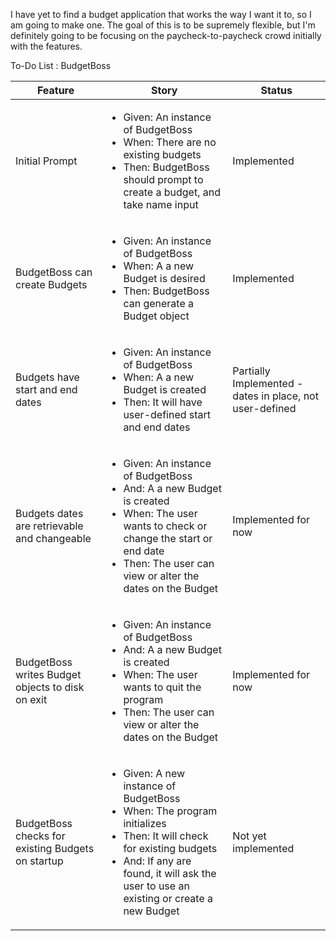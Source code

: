 I have yet to find a budget application that works the way I want it to, so I am going to make one. The goal of this is to be supremely flexible, but I'm definitely going to be focusing on the paycheck-to-paycheck crowd initially with the features.

To-Do List : BudgetBoss
<table>
	<thead>
		<tr>
		  <th>Feature</th>
		  <th>Story</th>
		  <th>Status</th>
		</tr>
	</thead>
	<tbody>
		<tr>
		  <td>Initial Prompt</td>
		  <td>
		    <ul>
		       <li>Given: An instance of BudgetBoss</li>
		       <li>When: There are no existing budgets</li>
		       <li>Then: BudgetBoss should prompt to create a budget, and take name input</li>
		  </td>
		  <td>Implemented</td>
		</tr>
		<tr>
		  <td>BudgetBoss can create Budgets</td>
		  <td>
		    <ul>
		       <li>Given: An instance of BudgetBoss</li>
		       <li>When: A a new Budget is desired</li>
		       <li>Then: BudgetBoss can generate a Budget object</li>
		  </td>
	 	  <td>Implemented</td>
		</tr>
		<tr>
		  <td>Budgets have start and end dates</td>
		  <td>
		    <ul>
		       <li>Given: An instance of BudgetBoss</li>
		       <li>When: A a new Budget is created</li>
		       <li>Then: It will have user-defined start and end dates</li>
		  </td>
	 	  <td>Partially Implemented - dates in place, not user-defined</td>
		</tr>
		<tr>
		  <td>Budgets dates are retrievable and changeable</td>
		  <td>
		    <ul>
		       <li>Given: An instance of BudgetBoss</li>
		       <li>And: A a new Budget is created</li>
		       <li>When: The user wants to check or change the start or end date</li>
		       <li>Then: The user can view or alter the dates on the Budget</li>
		  </td>
	 	  <td>Implemented for now</td>
		</tr>
		<tr>
		  <td>BudgetBoss writes Budget objects to disk on exit</td>
		  <td>
		    <ul>
		       <li>Given: An instance of BudgetBoss</li>
		       <li>And: A a new Budget is created</li>
		       <li>When: The user wants to quit the program</li>
		       <li>Then: The user can view or alter the dates on the Budget</li>
		  </td>
	 	  <td>Implemented for now</td>
		</tr>
		<tr>
		  <td>BudgetBoss checks for existing Budgets on startup</td>
		  <td>
		    <ul>
		       <li>Given: A new instance of BudgetBoss</li>
		       <li>When: The program initializes</li>
		       <li>Then: It will check for existing budgets</li>
		       <li>And: If any are found, it will ask the user to use an existing or create a new Budget</li>
		  </td>
	 	  <td>Not yet implemented</td>
		</tr>
		</tbody>
	<tfoot>
	</tfoot>
</table>
